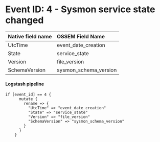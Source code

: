 # Event ID: 4 - Sysmon service state changed

|Native field name            |OSSEM Field Name                   |
|:----------------------------|:----------------------------------|
| UtcTime                     | event_date_creation               |
| State                       | service_state                     |
| Version                     | file_version                      |
| SchemaVersion               | sysmon_schema_version             |


#### Logstash pipeline

```
if [event_id] == 4 {
      mutate {
        rename => {
          "UtcTime" => "event_date_creation"
          "State" => "service_state"
          "Version" => "file_version"
          "SchemaVersion" => "sysmon_schema_version"
        }
      }
    }
```